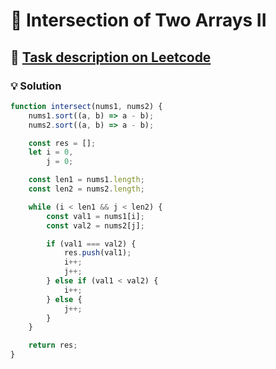 # 📝 Intersection of Two Arrays II

## 🔗 [Task description on Leetcode](https://leetcode.com/problems/intersection-of-two-arrays-ii/description/?envType=problem-list-v2&envId=two-pointers)

### 💡 Solution

```js
function intersect(nums1, nums2) {
	nums1.sort((a, b) => a - b);
	nums2.sort((a, b) => a - b);

	const res = [];
	let i = 0,
		j = 0;

	const len1 = nums1.length;
	const len2 = nums2.length;

	while (i < len1 && j < len2) {
		const val1 = nums1[i];
		const val2 = nums2[j];

		if (val1 === val2) {
			res.push(val1);
			i++;
			j++;
		} else if (val1 < val2) {
			i++;
		} else {
			j++;
		}
	}

	return res;
}
```
